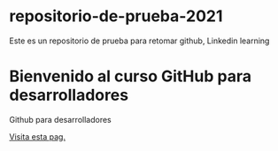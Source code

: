 # repositorio-de-prueba-2021
Este es un repositorio de prueba para retomar github, Linkedin learning

# Bienvenido al curso GitHub para desarrolladores
Github para desarrolladores

[Visita esta pag.](https://www.youtube.com/)
